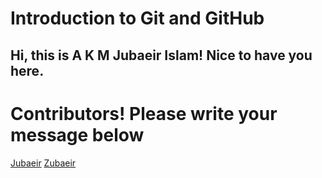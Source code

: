 # Introduction to Git and GitHub

## Hi, this is A K M Jubaeir Islam! Nice to have you here.

# Contributors! Please write your message below

[Jubaeir](http://github.com/Zubiii333)
[Zubaeir](https://zubiii333.github.io/myportfolio/)
